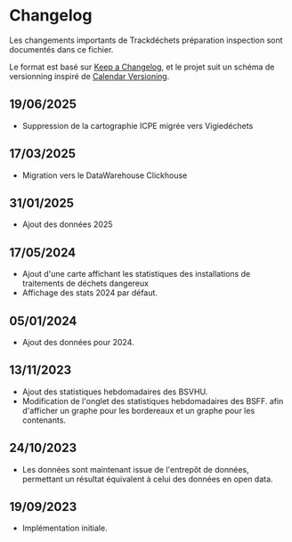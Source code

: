 # Changelog

Les changements importants de Trackdéchets préparation inspection sont documentés dans ce fichier.

Le format est basé sur [Keep a Changelog](https://keepachangelog.com/en/1.0.0/),
et le projet suit un schéma de versionning inspiré de [Calendar Versioning](https://calver.org/).

## 19/06/2025

- Suppression de la cartographie ICPE migrée vers Vigiedéchets

## 17/03/2025

- Migration vers le DataWarehouse Clickhouse

## 31/01/2025

- Ajout des données 2025

## 17/05/2024

- Ajout d'une carte affichant les statistiques des installations de traitements de déchets dangereux
- Affichage des stats 2024 par défaut.

## 05/01/2024

- Ajout des données pour 2024.

## 13/11/2023

- Ajout des statistiques hebdomadaires des BSVHU.
- Modification de l'onglet des statistiques hebdomadaires des BSFF.
  afin d'afficher un graphe pour les bordereaux et un graphe pour les contenants.

## 24/10/2023

- Les données sont maintenant issue de l'entrepôt de données, permettant un résultat équivalent à celui des données en open data.

## 19/09/2023

- Implémentation initiale.
